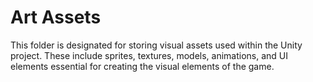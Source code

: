 # Art Assets

This folder is designated for storing visual assets used within the Unity project. These include sprites, textures, models, animations, and UI elements essential for creating the visual elements of the game.
